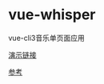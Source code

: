 # vue-whisper
vue-cli3音乐单页面应用

[演示链接](https://spinachhh.github.io/vue-whisper/dist/index.html)

[参考](https://github.com/uncleLian/vue2-echo)
